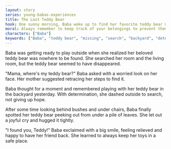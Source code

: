 ```yaml
---
layout: story
series: young-babas-experiences
title: The Lost Teddy Bear
hook: One sunny morning, Baba woke up to find her favorite teddy bear missing! Where could it have gone?
moral: Always remember to keep track of your belongings to prevent them from getting lost.
characters: ["Baba"]
keywords: ["Baba", "teddy bear", "missing", "search", "backyard", "determined", "joyful", "relieved", "remember"]
---
```


Baba was getting ready to play outside when she realized her beloved teddy bear was nowhere to be found. She searched her room and the living room, but the teddy bear seemed to have disappeared.

"Mama, where's my teddy bear?" Baba asked with a worried look on her face. Her mother suggested retracing her steps to find it.

Baba thought for a moment and remembered playing with her teddy bear in the backyard yesterday. With determination, she dashed outside to search, not giving up hope.

After some time looking behind bushes and under chairs, Baba finally spotted her teddy bear peeking out from under a pile of leaves. She let out a joyful cry and hugged it tightly.

"I found you, Teddy!" Baba exclaimed with a big smile, feeling relieved and happy to have her friend back. She learned to always keep her toys in a safe place.
